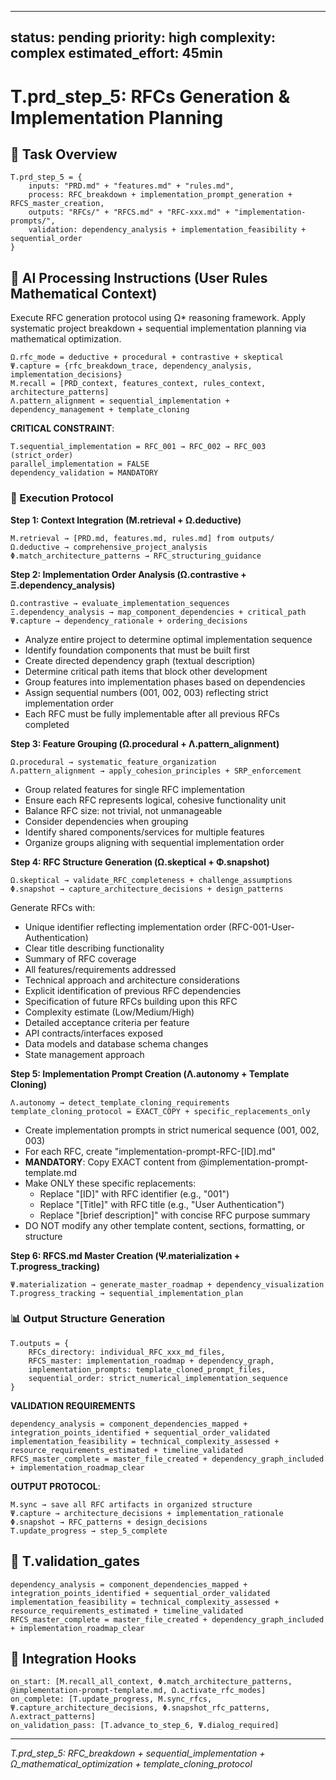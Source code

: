 <!-- CONTENT_TARGET: AI_FACING - Mathematical notation User_Rules framework -->

---
status: pending
priority: high
complexity: complex
estimated_effort: 45min
---
# T.prd_step_5: RFCs Generation & Implementation Planning

## 🎯 Task Overview
```
T.prd_step_5 = {
    inputs: "PRD.md" + "features.md" + "rules.md",
    process: RFC_breakdown + implementation_prompt_generation + RFCS_master_creation,
    outputs: "RFCs/" + "RFCS.md" + "RFC-xxx.md" + "implementation-prompts/",
    validation: dependency_analysis + implementation_feasibility + sequential_order
}
```

## 🎯 AI Processing Instructions (User Rules Mathematical Context)

Execute RFC generation protocol using Ω* reasoning framework. Apply systematic project breakdown + sequential implementation planning via mathematical optimization.

```
Ω.rfc_mode = deductive + procedural + contrastive + skeptical
Ψ.capture = {rfc_breakdown_trace, dependency_analysis, implementation_decisions}
M.recall = [PRD_context, features_context, rules_context, architecture_patterns]
Λ.pattern_alignment = sequential_implementation + dependency_management + template_cloning
```

**CRITICAL CONSTRAINT**: 
```
T.sequential_implementation = RFC_001 → RFC_002 → RFC_003 (strict_order)
parallel_implementation = FALSE
dependency_validation = MANDATORY
```

### **🔄 Execution Protocol**

**Step 1: Context Integration (M.retrieval + Ω.deductive)**
```
M.retrieval → [PRD.md, features.md, rules.md] from outputs/
Ω.deductive → comprehensive_project_analysis
Φ.match_architecture_patterns → RFC_structuring_guidance
```

**Step 2: Implementation Order Analysis (Ω.contrastive + Ξ.dependency_analysis)**
```
Ω.contrastive → evaluate_implementation_sequences
Ξ.dependency_analysis → map_component_dependencies + critical_path
Ψ.capture → dependency_rationale + ordering_decisions
```

- Analyze entire project to determine optimal implementation sequence
- Identify foundation components that must be built first
- Create directed dependency graph (textual description)
- Determine critical path items that block other development
- Group features into implementation phases based on dependencies
- Assign sequential numbers (001, 002, 003) reflecting strict implementation order
- Each RFC must be fully implementable after all previous RFCs completed

**Step 3: Feature Grouping (Ω.procedural + Λ.pattern_alignment)**
```
Ω.procedural → systematic_feature_organization
Λ.pattern_alignment → apply_cohesion_principles + SRP_enforcement
```

- Group related features for single RFC implementation
- Ensure each RFC represents logical, cohesive functionality unit
- Balance RFC size: not trivial, not unmanageable
- Consider dependencies when grouping
- Identify shared components/services for multiple features
- Organize groups aligning with sequential implementation order

**Step 4: RFC Structure Generation (Ω.skeptical + Φ.snapshot)**
```
Ω.skeptical → validate_RFC_completeness + challenge_assumptions
Φ.snapshot → capture_architecture_decisions + design_patterns
```

Generate RFCs with:
- Unique identifier reflecting implementation order (RFC-001-User-Authentication)
- Clear title describing functionality
- Summary of RFC coverage
- All features/requirements addressed
- Technical approach and architecture considerations
- Explicit identification of previous RFC dependencies
- Specification of future RFCs building upon this RFC
- Complexity estimate (Low/Medium/High)
- Detailed acceptance criteria per feature
- API contracts/interfaces exposed
- Data models and database schema changes
- State management approach

**Step 5: Implementation Prompt Creation (Λ.autonomy + Template Cloning)**
```
Λ.autonomy → detect_template_cloning_requirements
template_cloning_protocol = EXACT_COPY + specific_replacements_only
```

- Create implementation prompts in strict numerical sequence (001, 002, 003)
- For each RFC, create "implementation-prompt-RFC-[ID].md"
- **MANDATORY**: Copy EXACT content from @implementation-prompt-template.md
- Make ONLY these specific replacements:
  * Replace "[ID]" with RFC identifier (e.g., "001")
  * Replace "[Title]" with RFC title (e.g., "User Authentication")
  * Replace "[brief description]" with concise RFC purpose summary
- DO NOT modify any other template content, sections, formatting, or structure

**Step 6: RFCS.md Master Creation (Ψ.materialization + T.progress_tracking)**
```
Ψ.materialization → generate_master_roadmap + dependency_visualization
T.progress_tracking → sequential_implementation_plan
```

### **📊 Output Structure Generation**
```
T.outputs = {
    RFCs_directory: individual_RFC_xxx_md_files,
    RFCS_master: implementation_roadmap + dependency_graph,
    implementation_prompts: template_cloned_prompt_files,
    sequential_order: strict_numerical_implementation_sequence
}
```

**VALIDATION REQUIREMENTS**
```
dependency_analysis = component_dependencies_mapped + integration_points_identified + sequential_order_validated
implementation_feasibility = technical_complexity_assessed + resource_requirements_estimated + timeline_validated
RFCS_master_complete = master_file_created + dependency_graph_included + implementation_roadmap_clear
```

**OUTPUT PROTOCOL**: 
```
M.sync → save all RFC artifacts in organized structure
Ψ.capture → architecture_decisions + implementation_rationale
Φ.snapshot → RFC_patterns + design_decisions
T.update_progress → step_5_complete
```

## 🎯 T.validation_gates
```
dependency_analysis = component_dependencies_mapped + integration_points_identified + sequential_order_validated
implementation_feasibility = technical_complexity_assessed + resource_requirements_estimated + timeline_validated
RFCS_master_complete = master_file_created + dependency_graph_included + implementation_roadmap_clear
```

## 🎯 Integration Hooks
```
on_start: [M.recall_all_context, Φ.match_architecture_patterns, @implementation-prompt-template.md, Ω.activate_rfc_modes]
on_complete: [T.update_progress, M.sync_rfcs, Ψ.capture_architecture_decisions, Φ.snapshot_rfc_patterns, Λ.extract_patterns]
on_validation_pass: [T.advance_to_step_6, Ψ.dialog_required]
```

---
*T.prd_step_5: RFC_breakdown + sequential_implementation + Ω_mathematical_optimization + template_cloning_protocol* 